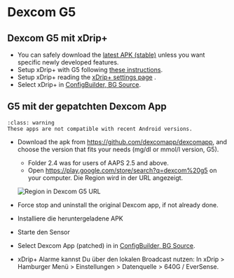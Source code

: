 # Dexcom G5

## Dexcom G5 mit xDrip+

-   You can safely download the [latest APK (stable)](https://xdrip-plus-updates.appspot.com/stable/xdrip-plus-latest.apk) unless you want specific newly developed features.
-   Setup xDrip+ with G5 following [these instructions](https://navid200.github.io/xDrip/docs/G5-Recommended-Settings.html).
-   Setup xDrip+ reading the [xDrip+ settings page](../CompatibleCgms/xDrip.md) .
-   Select xDrip+ in [ConfigBuilder, BG Source](../SettingUpAaps/ConfigBuilder.md#bg-source).

## G5 mit der gepatchten Dexcom App

```{admonition} Legacy apps
:class: warning
These apps are not compatible with recent Android versions.  
```

-   Download the apk from <https://github.com/dexcomapp/dexcomapp>, and choose the version that fits your needs (mg/dl or mmol/l version, G5).

    -   Folder 2.4 was for users of AAPS 2.5 and above.
    -   Open <https://play.google.com/store/search?q=dexcom%20g5> on your computer. Die Region wird in der URL angezeigt.

    ![Region in Dexcom G5 URL](../images/DexcomG5regionURL.PNG)

-   Force stop and uninstall the original Dexcom app, if not already done.

-   Installiere die heruntergeladene APK

-   Starte den Sensor

- Select Dexcom App (patched) in in [ConfigBuilder, BG Source](../SettingUpAaps/ConfigBuilder.md#bg-source).

-   xDrip+ Alarme kannst Du über den lokalen Broadcast nutzen: In xDrip > Hamburger Menü > Einstellungen > Datenquelle > 640G / EverSense.
